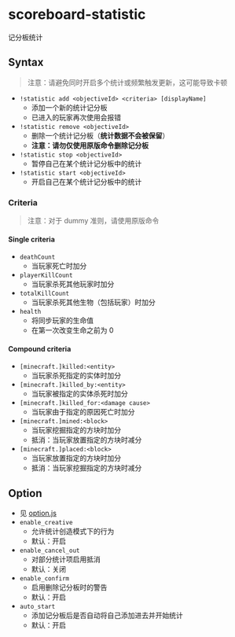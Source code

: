 # scoreboard-statistic

记分板统计

## Syntax

> 注意：请避免同时开启多个统计或频繁触发更新，这可能导致卡顿

- `!statistic add <objectiveId> <criteria> [displayName]`
    - 添加一个新的统计记分板
    - 已进入的玩家再次使用会报错
- `!statistic remove <objectiveId>`
    - 删除一个统计记分板（**统计数据不会被保留**）
    - **注意：请勿仅使用原版命令删除记分板**
- `!statistic stop <objectiveId>`
    - 暂停自己在某个统计记分板中的统计
- `!statistic start <objectiveId>`
    - 开启自己在某个统计记分板中的统计

### Criteria

> 注意：对于 dummy 准则，请使用原版命令

#### Single criteria

- `deathCount`
    - 当玩家死亡时加分
- `playerKillCount`
    - 当玩家杀死其他玩家时加分
- `totalKillCount`
    - 当玩家杀死其他生物（包括玩家）时加分
- `health`
    - 将同步玩家的生命值
    - 在第一次改变生命之前为 0

#### Compound criteria

- `[minecraft.]killed:<entity>`
    - 当玩家杀死指定的实体时加分
- `[minecraft.]killed_by:<entity>`
    - 当玩家被指定的实体杀死时加分
- `[minecraft.]killed_for:<damage cause>`
    - 当玩家由于指定的原因死亡时加分
- `[minecraft.]mined:<block>`
    - 当玩家挖掘指定的方块时加分
    - 抵消：当玩家放置指定的方块时减分
- `[minecraft.]placed:<block>`
    - 当玩家放置指定的方块时加分
    - 抵消：当玩家挖掘指定的方块时减分

## Option

- 见 [option.js](./option.js)
- `enable_creative`
    - 允许统计创造模式下的行为
    - 默认：开启
- `enable_cancel_out`
    - 对部分统计项启用抵消
    - 默认：关闭
- `enable_confirm`
    - 启用删除记分板时的警告
    - 默认：开启
- `auto_start`
    - 添加记分板后是否自动将自己添加进去并开始统计
    - 默认：开启
